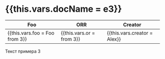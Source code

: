 # {{this.vars.docName = e3}}

| Foo                            | ORR                       | Creator                      |
|--------------------------------|---------------------------|------------------------------|
| {{this.vars.foo = Foo from 3}} | {{this.vars.or = from 3}} | {{this.vars.creator = Alex}} | 


Текст примера 3

